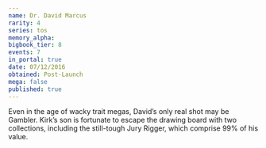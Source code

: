```yaml
---
name: Dr. David Marcus
rarity: 4
series: tos
memory_alpha:
bigbook_tier: 8
events: 7
in_portal: true
date: 07/12/2016
obtained: Post-Launch
mega: false
published: true
---
```


Even in the age of wacky trait megas, David’s only real shot may be Gambler. Kirk’s son is fortunate to escape the drawing board with two collections, including the still-tough Jury Rigger, which comprise 99% of his value.
